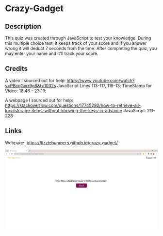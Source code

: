 # Crazy-Gadget

## Description
This quiz was created through JavaScript to test your knowledge. During this multiple choice test, 
it keeps track of your score and if you answer wrong it will deduct 7 seconds from the time.
After completing the quiz, you may enter your name and it'll track your score.

## Credits
A video I sourced out for help: https://www.youtube.com/watch?v=PBcqGxrr9g8&t=1032s 
JavaScript Lines 113-117, 119-13; TimeStamp for Video: 16:46 - 23:19;

A webpage I sourced out for help: https://stackoverflow.com/questions/17745292/how-to-retrieve-all-localstorage-items-without-knowing-the-keys-in-advance
JavaScript: 211-228


## Links
Webpage: https://lizziebumpers.github.io/crazy-gadget/

![Photo of Quiz](/images/screenshot.png)

